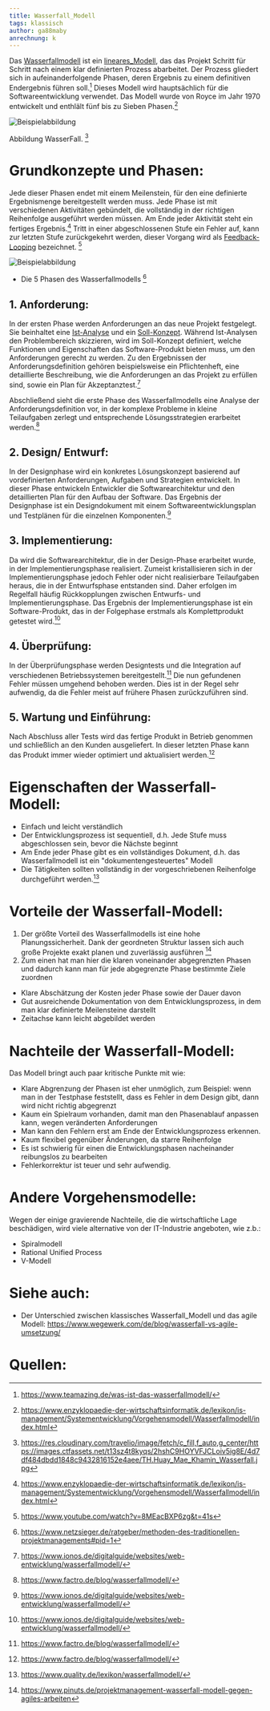 ```yaml
---
title: Wasserfall_Modell
tags: klassisch
author: ga88maby
anrechnung: k
---
```

Das [Wasserfallmodell](Wasserfallmodell.md) ist ein [lineares_Modell](lineares_Modell.md), das das Projekt Schritt für Schritt nach einem klar definierten Prozess abarbeitet. Der Prozess gliedert sich in aufeinanderfolgende Phasen, deren Ergebnis zu einem definitiven Endergebnis führen soll.[^1] Dieses Modell wird hauptsächlich für die Softwareentwicklung verwendet. Das Modell wurde von Royce im Jahr 1970 entwickelt und enthlält fünf bis zu Sieben Phasen.[^2]

![Beispielabbildung](Wasserfall_Modell/Wasserfall_Modell.PNG)

Abbildung WasserFall. [^3]

# Grundkonzepte und Phasen: 

Jede dieser Phasen endet mit einem Meilenstein, für den eine definierte Ergebnismenge bereitgestellt werden muss. Jede Phase ist mit verschiedenen Aktivitäten gebündelt, die vollständig in der richtigen Reihenfolge ausgeführt werden müssen. Am Ende jeder Aktivität steht ein fertiges Ergebnis.[^4] Tritt in einer abgeschlossenen Stufe ein Fehler auf, kann zur letzten Stufe zurückgekehrt werden, dieser Vorgang wird als [Feedback-Looping](Feedback-Looping.md) bezeichnet. [^5]

![Beispielabbildung](Wasserfall_Modell/Phasen.jpg)

* Die 5 Phasen des Wasserfallmodells [^6]


##  1. Anforderung:
In der ersten Phase werden Anforderungen an das neue Projekt festgelegt. Sie beinhaltet eine [Ist-Analyse](Ist-Analyse.md) und ein [Soll-Konzept](Soll-Konzept.md). Während Ist-Analysen den Problembereich skizzieren, wird im Soll-Konzept definiert, welche Funktionen und Eigenschaften das Software-Produkt bieten muss, um den Anforderungen gerecht zu werden. Zu den Ergebnissen der Anforderungsdefinition gehören beispielsweise ein Pflichtenheft, eine detaillierte Beschreibung, wie die Anforderungen an das Projekt zu erfüllen sind, sowie ein Plan für Akzeptanztest.[^7]

Abschließend sieht die erste Phase des Wasserfallmodells eine Analyse der Anforderungsdefinition vor, in der komplexe Probleme in kleine Teilaufgaben zerlegt und entsprechende Lösungsstrategien erarbeitet werden.[^8]

##  2. Design/ Entwurf:
In der Designphase wird ein konkretes Lösungskonzept basierend auf vordefinierten Anforderungen, Aufgaben und Strategien entwickelt. In dieser Phase entwickeln Entwickler die Softwarearchitektur und den detaillierten Plan für den Aufbau der Software. Das Ergebnis der Designphase ist ein Designdokument mit einem Softwareentwicklungsplan und Testplänen für die einzelnen Komponenten.[^9]

##  3. Implementierung:
Da wird die Softwarearchitektur, die in der Design-Phase erarbeitet wurde, in der Implementierungsphase realisiert.
 Zumeist kristallisieren sich in der Implementierungsphase jedoch Fehler oder nicht realisierbare Teilaufgaben heraus, die in der Entwurfsphase entstanden sind. Daher erfolgen im Regelfall häufig Rückkopplungen zwischen Entwurfs- und Implementierungsphase. Das Ergebnis der Implementierungsphase ist ein Software-Produkt, das in der Folgephase erstmals als Komplettprodukt getestet wird.[^10]
##  4. Überprüfung:
In der Überprüfungsphase werden Designtests und die Integration auf verschiedenen Betriebssystemen bereitgestellt.[^11]  Die nun gefundenen Fehler müssen umgehend behoben werden. Dies ist in der Regel sehr aufwendig, da die Fehler meist auf frühere Phasen zurückzuführen sind.

##  5. Wartung und Einführung: 
Nach Abschluss aller Tests wird das fertige Produkt in Betrieb genommen und schließlich an den Kunden ausgeliefert. In dieser letzten Phase kann das Produkt immer wieder optimiert und aktualisiert werden.[^12] 

# Eigenschaften der Wasserfall-Modell:

* Einfach und leicht verständlich
* Der Entwicklungsprozess ist sequentiell, d.h. Jede Stufe muss abgeschlossen sein, bevor die Nächste beginnt
* Am Ende jeder Phase gibt es ein vollständiges Dokument, d.h. das Wasserfallmodell ist ein "dokumentengesteuertes" Modell
* Die Tätigkeiten sollten vollständig in der vorgeschriebenen Reihenfolge durchgeführt werden.[^13]
 


# Vorteile der Wasserfall-Modell:

1. Der größte Vorteil des Wasserfallmodells ist eine hohe Planungssicherheit. Dank der geordneten Struktur lassen sich auch große Projekte exakt planen und zuverlässig ausführen [^14]
2. Zum einen hat man hier die klaren voneinander abgegrenzten Phasen und dadurch kann man für jede abgegrenzte Phase bestimmte Ziele zuordnen
* Klare Abschätzung der Kosten jeder Phase sowie der Dauer davon
* Gut ausreichende Dokumentation von dem Entwicklungsprozess, in dem man klar definierte Meilensteine darstellt
* Zeitachse kann leicht abgebildet werden  


# Nachteile der Wasserfall-Modell:
Das Modell bringt auch paar kritische Punkte mit wie:
* Klare Abgrenzung der Phasen ist eher unmöglich, zum Beispiel: wenn man in der Testphase feststellt, dass es Fehler in dem Design gibt, dann wird nicht richtig abgegrenzt
* Kaum ein Spielraum vorhanden, damit man den Phasenablauf anpassen kann, wegen veränderten Anforderungen
* Man kann den Fehlern erst am Ende der Entwicklungsprozess erkennen.
* Kaum flexibel gegenüber Änderungen, da starre Reihenfolge 
* Es ist schwierig für einen die Entwicklungsphasen nacheinander reibungslos zu bearbeiten
* Fehlerkorrektur ist teuer und sehr aufwendig.


# Andere Vorgehensmodelle:
  Wegen der einige gravierende Nachteile, die die wirtschaftliche Lage beschädigen, wird viele alternative von der IT-Industrie angeboten, wie z.b.:
*	Spiralmodell
*	Rational Unified Process
*	V-Modell



# Siehe auch:

* Der Unterschied zwischen klassisches Wasserfall_Modell und das agile Modell:
  https://www.wegewerk.com/de/blog/wasserfall-vs-agile-umsetzung/

# Quellen:

[^1]: https://www.teamazing.de/was-ist-das-wasserfallmodell/
[^2]: https://www.enzyklopaedie-der-wirtschaftsinformatik.de/lexikon/is-management/Systementwicklung/Vorgehensmodell/Wasserfallmodell/index.html
[^3]: https://res.cloudinary.com/travelio/image/fetch/c_fill,f_auto,g_center/https://images.ctfassets.net/t13sz4t8kyqs/2hshC9HOYVFJCLoiv5ig8E/4d7df484dbdd1848c9432816152e4aee/TH.Huay_Mae_Khamin_Wasserfall.jpg
[^4]: https://www.enzyklopaedie-der-wirtschaftsinformatik.de/lexikon/is-management/Systementwicklung/Vorgehensmodell/Wasserfallmodell/index.html
[^5]: https://www.youtube.com/watch?v=8MEacBXP6zg&t=41s 
[^6]: https://www.netzsieger.de/ratgeber/methoden-des-traditionellen-projektmanagements#pid=1
[^7]: https://www.ionos.de/digitalguide/websites/web-entwicklung/wasserfallmodell/
[^8]: https://www.factro.de/blog/wasserfallmodell/
[^9]: https://www.ionos.de/digitalguide/websites/web-entwicklung/wasserfallmodell/
[^10]: https://www.ionos.de/digitalguide/websites/web-entwicklung/wasserfallmodell/
[^11]: https://www.factro.de/blog/wasserfallmodell/
[^12]: https://www.factro.de/blog/wasserfallmodell/ 
[^13]: https://www.quality.de/lexikon/wasserfallmodell/
[^14]: https://www.pinuts.de/projektmanagement-wasserfall-modell-gegen-agiles-arbeiten

